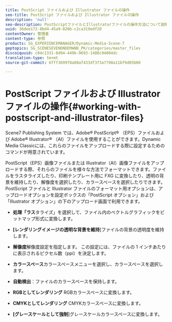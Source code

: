 ```yaml
---
title: PostScript ファイルおよび Illustrator ファイルの操作
seo-title: PostScript ファイルおよび Illustrator ファイルの操作
description: 'null'
seo-description: PostScriptファイルとIllustratorファイルの操作方法について説明します。
uuid: 36dee172-8bd4-45a9-820b-c2ca319edf20
contentOwner: 管理者
content-type: 参照
products: SG_EXPERIENCEMANAGER/Dynamic-Media-Scene-7
geptopics: SG_SCENESEVENONDEMAND_PK/categories/master_files
discoiquuid: c04c1331-8d94-449b-9693-1488c94084dc
translation-type: tm+mt
source-git-commit: 6fff3699f8a08af433df3f3a7790a11bf9d05b00

---
```



# PostScript ファイルおよび Illustrator ファイルの操作{#working-with-postscript-and-illustrator-files}

Scene7 Publishing System では、Adobe® PostScript® （EPS）ファイルおよび Adobe® Illustrator® （AI）ファイルを使用することができます。Dynamic Media Classicには、これらのファイルをアップロードする際に設定するためのコマンドが用意されています。

PostScript（EPS）画像ファイルまたは Illustrator（AI）画像ファイルをアップロードする際、それらのファイルを様々な方法でフォーマットできます。ファイルをラスタライズしたり、印刷テンプレート用に FXG に変換したり、透明の背景を維持したり、解像度を選択したり、カラースペースを選択したりできます。PostScript ファイルと Illustrator ファイルのフォーマット用オプションは、アップロードオプションを設定ボックスの「PostScript オプション」および「Illustrator オプション」の下のアップロード画面で利用できます。

* **処理「ラス**&#x200B;タライズ」を選択して、ファイル内のベクトルグラフィックをビットマップ形式に変換します。

* **[レンダリングイメージの透明な背景を維持**]ファイルの背景の透明度を維持します。

* **解像度**&#x200B;解像度設定を指定します。 この設定には、ファイルの 1 インチあたりに表示されるピクセル数（ppi）を決定します。

* **カラースペース**&#x200B;カラースペースメニューを選択し、カラースペースを選択します。

* **自動検出**：ファイルのカラースペースを保持します。

* **RGBとしてレンダリング** RGBカラースペースに変換します。

* **CMYKとしてレンダリング** CMYKカラースペースに変換します。

* **[グレースケールとして強制**]グレースケールカラースペースに変換します。
